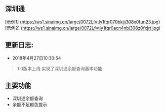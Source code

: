 ## 深圳通
[示例1] (https://ws1.sinaimg.cn/large/0072Lfvtly1fqr070bkjjj308x0fun23.jpg)
[示例2] (https://ws1.sinaimg.cn/large/0072Lfvtly1fqr0acn4nbj308z0fxjrt.jpg)

## 更新日志:
* 2018年4月27日10:30:54 
> 1.0版本上线 实现了深圳通余额查询基本功能
## 主要功能 
* 深圳通余额查询
* 余额不足颜色提示
